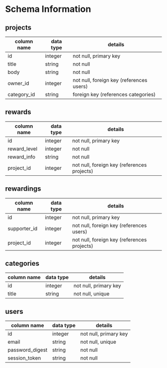 # Schema Information

## projects
column name  | data type | details
-------------|-----------|-----------------------
id           | integer   | not null, primary key
title        | string    | not null
body         | string    | not null
owner_id     | integer   | not null, foreign key (references users)
category_id  | string    | foreign key (references categories)

## rewards
column name  | data type | details
-------------|-----------|-----------------------
id           | integer   | not null, primary key
reward_level | integer   | not null
reward_info  | string    | not null
project_id   | integer   | not null, foreign key (references projects)

## rewardings
column name  | data type | details
-------------|-----------|-----------------------
id           | integer   | not null, primary key
supporter_id | integer   | not null, foreign key (references users)
project_id   | integer   | not null, foreign key (references projects)

## categories
column name  | data type | details
-------------|-----------|-----------------------
id           | integer   | not null, primary key
title        | string    | not null, unique

## users
column name     | data type | details
----------------|-----------|-----------------------
id              | integer   | not null, primary key
email           | string    | not null, unique
password_digest | string    | not null
session_token   | string    | not null
